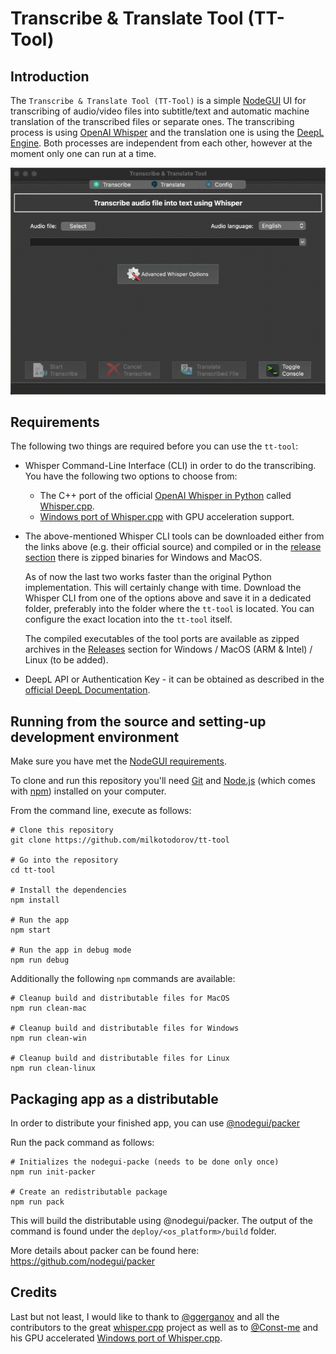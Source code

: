 # Transcribe & Translate Tool (TT-Tool)

## Introduction

The `Transcribe & Translate Tool (TT-Tool)` is a simple [NodeGUI](https://docs.nodegui.org/) UI for transcribing of audio/video files into subtitle/text and automatic machine translation of the transcribed files or separate ones. The transcribing process is using [OpenAI Whisper](https://openai.com/research/whisper) and the translation one is using the [DeepL Engine](https://www.deepl.com/whydeepl). Both processes are independent from each other, however at the moment only one can run at a time.

![](tt-tool.gif)

## Requirements

The following two things are required before you can use the `tt-tool`:

- Whisper Command-Line Interface (CLI) in order to do the transcribing. You have the following two options to choose from:
  - The C++ port of the official [OpenAI Whisper in Python](https://github.com/openai/whisper) called [Whisper.cpp](https://github.com/ggerganov/whisper.cpp).
  - [Windows port of Whisper.cpp](https://github.com/Const-me/Whisper) with GPU acceleration support.

- The above-mentioned Whisper CLI tools can be downloaded either from the links above (e.g. their official source) and compiled or in the [release section](https://github.com/milkotodorov/tt-tool/releases) there is zipped binaries for Windows and MacOS.

  As of now the last two works faster than the original Python implementation. This will certainly change with time.
Download the Whisper CLI from one of the options above and save it in a dedicated folder, preferably into the folder where the `tt-tool` is located. You can configure the exact location into the `tt-tool` itself.
  
  The compiled executables of the tool ports are available as zipped archives in the [Releases](https://github.com/milkotodorov/tt-tool/releases) section for Windows / MacOS (ARM & Intel) / Linux (to be added).

- DeepL API or Authentication Key - it can be obtained as described in the [official DeepL Documentation](https://support.deepl.com/hc/en-us/articles/360020695820-Authentication-Key).

## Running from the source and setting-up development environment

Make sure you have met the [NodeGUI requirements](https://docs.nodegui.org/docs/guides/getting-started#developer-environment).

To clone and run this repository you'll need [Git](https://git-scm.com) and [Node.js](https://nodejs.org/en/download/) (which comes with [npm](http://npmjs.com)) installed on your computer.

From the command line, execute as follows:

```console
# Clone this repository
git clone https://github.com/milkotodorov/tt-tool

# Go into the repository
cd tt-tool

# Install the dependencies
npm install

# Run the app
npm start

# Run the app in debug mode
npm run debug
```

Additionally the following `npm` commands are available:

```console
# Cleanup build and distributable files for MacOS
npm run clean-mac

# Cleanup build and distributable files for Windows
npm run clean-win

# Cleanup build and distributable files for Linux
npm run clean-linux
```

## Packaging app as a distributable

In order to distribute your finished app, you can use [@nodegui/packer](https://github.com/nodegui/packer)

Run the pack command as follows:

```console
# Initializes the nodegui-packe (needs to be done only once)
npm run init-packer 

# Create an redistributable package
npm run pack
```

This will build the distributable using @nodegui/packer. The output of the command is found under the `deploy/<os_platform>/build` folder.

More details about packer can be found here: https://github.com/nodegui/packer

## Credits
Last but not least, I would like to thank to [@ggerganov](https://github.com/ggerganov) and all the contributors to the great [whisper.cpp](https://github.com/ggerganov/whisper.cpp) project as well as to [@Const-me](https://github.com/Const-me) and his GPU accelerated [Windows port of Whisper.cpp](https://github.com/Const-me/Whisper).